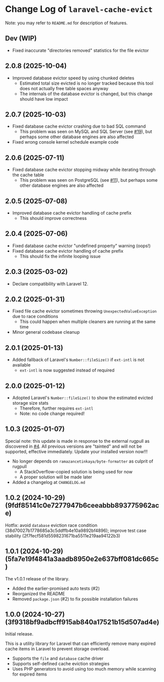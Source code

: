 # Change Log of `laravel-cache-evict`
Note: you may refer to `README.md` for description of features.

## Dev (WIP)
- Fixed inaccurate "directories removed" statistics for the file evictor

## 2.0.8 (2025-10-04)
- Improved database evictor speed by using chunked deletes
  - Estimated total size evicted is no longer tracked because this tool does not actually free table spaces anyway
  - The internals of the database evictor is changed, but this change should have low impact

## 2.0.7 (2025-10-03)
- Fixed database cache evictor crashing due to bad SQL command
  - This problem was seen on MySQL and SQL Server (see [#19](https://github.com/Vectorial1024/laravel-cache-evict/issues/19)), but perhaps some other database engines are also affected
- Fixed wrong console kernel schedule example code

## 2.0.6 (2025-07-11)
- Fixed database cache evictor stopping midway while iterating through the cache table
  - This problem was seen on PostgreSQL (see [#11](https://github.com/Vectorial1024/laravel-cache-evict/issues/11)), but perhaps some other database engines are also affected

## 2.0.5 (2025-07-08)
- Improved database cache evictor handling of cache prefix
  - This should improve correctness

## 2.0.4 (2025-07-06)
- Fixed database cache evictor "undefined property" warning (oops!)
- Fixed database cache evictor handling of cache prefix
  - This should fix the infinite looping issue

## 2.0.3 (2025-03-02)
- Declare compatibility with Laravel 12. 

## 2.0.2 (2025-01-31)
- Fixed file cache evictor sometimes throwing `UnexpectedValueException` due to race conditions
  - This could happen when multiple cleaners are running at the same time
- Minor general codebase cleanup

## 2.0.1 (2025-01-13)
- Added fallback of Laravel's `Number::fileSize()` if `ext-intl` is not available
  - `ext-intl` is now suggested instead of required

## 2.0.0 (2025-01-12)
- Adopted Laravel's `Number::fileSize()` to show the estimated evicted storage size stats
  - Therefore, further requires `ext-intl`
  - Note: no code change required!

## 1.0.3 (2025-01-07)
Special note: this update is made in response to the external rugpull as discovered in [#4](https://github.com/Vectorial1024/laravel-cache-evict/issues/4). All previous versions are "tainted" and will not be supported, effective immediately. Update your installed version now!!!
- No longer depends on `ramazancetinkaya/byte-formatter` as culprit of rugpull
  - A StackOverflow-copied solution is being used for now
  - A proper solution will be made later
- Added a changelog at `CHANGELOG.md`

## 1.0.2 (2024-10-29) (9fdf85141c0e7277947b6ceeabbb893775962ace)
Hotfix: avoid `database` eviction race condition (38d70027b1778685a3c5ddffb4e10a9892bf4896); improve test case stability (2f7fecf581d5598231671ba5511e219aa94122b3)

## 1.0.1 (2024-10-29) (5fa7e19f4841a3aadb8950e2e637bff081dc665c)
The v1.0.1 release of the library.
- Added the earlier-promised auto tests (#2)
- Reorganized the README
- Removed `package.json` (#2) to fix possible installation failures

## 1.0.0 (2024-10-27) (3f9318bf9adbcff915ab840a17521b15d507ad4e)
Initial release.

This is a utility library for Laravel that can efficiently remove many expired cache items in Laravel to prevent storage overload.
- Supports the `file` and `database` cache driver
- Supports self-defined cache eviction strategies
- Uses PHP generators to avoid using too much memory while scanning for expired items
